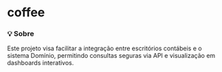 # coffee
 ### 💡 Sobre
Este projeto visa facilitar a integração entre escritórios contábeis e o sistema Domínio, permitindo consultas seguras via API e visualização em dashboards interativos.